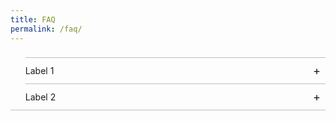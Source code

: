```yaml
---
title: FAQ
permalink: /faq/
---
```

<style>
ul.accordion {position: relative; margin: 1.4rem 0!important; border-bottom: 1px solid rgba(0,0,0,0.25); padding-bottom: 0;}
ul.accordion li {border-top: 1px solid rgba(0,0,0,0.25); list-style: none; margin-left: 0;}
ul.accordion li input {display: none;}
ul.accordion li label {display: block; cursor: pointer; padding: 0.75rem 2.4rem 0.75rem 0; margin: 0;}
ul.accordion li div {display: none; padding-bottom: 1.2rem;}
ul.accordion li input:checked + label {font-weight: bold;}
ul.accordion li input:checked + label + div {display: block;}
ul.accordion li label::before {content: "+"; font-weight: normal; font-size: 130%; line-height: 1.1rem; padding: 0; position: absolute; right: 0.5rem; transition: all 0.15s ease-in-out;}
ul.accordion li input:checked + label::before {transform: rotate(-45deg);}
</style>

<ul class="accordion">
  <li>
		  <input type="checkbox" id="accordion1">
		  <label for="accordion1">Label 1</label>
		  <div>
				Message Hello Content 2
		  </div>
	</li>
  <li>
		  <input type="checkbox" id="accordion2">
		  <label for="accordion2">Label 2</label>
		  <div>
				Message Hello Content 2
		  </div>
	</li>
</ul>